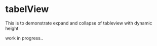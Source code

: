 # tabelView

This is to demonstrate expand and collapse of tableview with dynamic height

work in progress..
